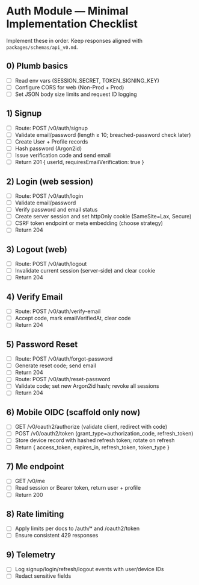 # Auth Module — Minimal Implementation Checklist

Implement these in order. Keep responses aligned with `packages/schemas/api_v0.md`.

## 0) Plumb basics
- [ ] Read env vars (SESSION_SECRET, TOKEN_SIGNING_KEY)
- [ ] Configure CORS for web (Non-Prod + Prod)
- [ ] Set JSON body size limits and request ID logging

## 1) Signup
- [ ] Route: POST /v0/auth/signup
- [ ] Validate email/password (length ≥ 10; breached-password check later)
- [ ] Create User + Profile records
- [ ] Hash password (Argon2id)
- [ ] Issue verification code and send email
- [ ] Return 201 { userId, requiresEmailVerification: true }

## 2) Login (web session)
- [ ] Route: POST /v0/auth/login
- [ ] Validate email/password
- [ ] Verify password and email status
- [ ] Create server session and set httpOnly cookie (SameSite=Lax, Secure)
- [ ] CSRF token endpoint or meta embedding (choose strategy)
- [ ] Return 204

## 3) Logout (web)
- [ ] Route: POST /v0/auth/logout
- [ ] Invalidate current session (server-side) and clear cookie
- [ ] Return 204

## 4) Verify Email
- [ ] Route: POST /v0/auth/verify-email
- [ ] Accept code, mark emailVerifiedAt, clear code
- [ ] Return 204

## 5) Password Reset
- [ ] Route: POST /v0/auth/forgot-password
- [ ] Generate reset code; send email
- [ ] Return 204
- [ ] Route: POST /v0/auth/reset-password
- [ ] Validate code; set new Argon2id hash; revoke all sessions
- [ ] Return 204

## 6) Mobile OIDC (scaffold only now)
- [ ] GET /v0/oauth2/authorize (validate client, redirect with code)
- [ ] POST /v0/oauth2/token (grant_type=authorization_code, refresh_token)
- [ ] Store device record with hashed refresh token; rotate on refresh
- [ ] Return { access_token, expires_in, refresh_token, token_type }

## 7) Me endpoint
- [ ] GET /v0/me
- [ ] Read session or Bearer token, return user + profile
- [ ] Return 200

## 8) Rate limiting
- [ ] Apply limits per docs to /auth/* and /oauth2/token
- [ ] Ensure consistent 429 responses

## 9) Telemetry
- [ ] Log signup/login/refresh/logout events with user/device IDs
- [ ] Redact sensitive fields
